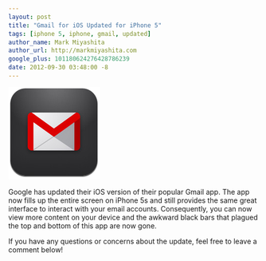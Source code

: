 ```yaml
---
layout: post
title: "Gmail for iOS Updated for iPhone 5"
tags: [iphone 5, iphone, gmail, updated]
author_name: Mark Miyashita
author_url: http://markmiyashita.com
google_plus: 101180624276428786239
date: 2012-09-30 03:48:00 -8
---
```


<img class="clear blog-image-border" src="/images/gmail.png" title="Gmail">

Google has updated their iOS version of their popular Gmail app. The app now fills up the entire screen on iPhone 5s and still provides the same great interface to interact with your email accounts. Consequently, you can now view more content on your device and the awkward black bars that plagued the top and bottom of this app are now gone.

If you have any questions or concerns about the update, feel free to leave a comment below!

